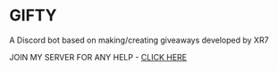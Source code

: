 # GIFTY

A Discord bot based on making/creating giveaways developed by XR7
 
 
 JOIN MY SERVER FOR ANY HELP - 
[CLICK HERE](https://discord.gg/invite/UjavxWAs7X)


